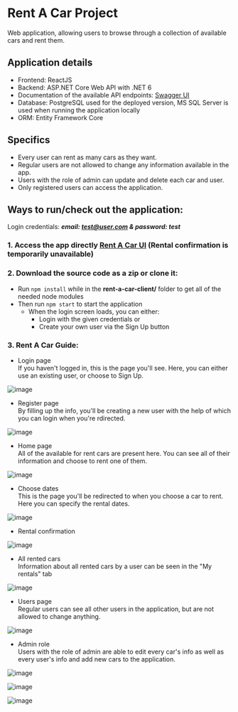 # Rent A Car Project
Web application, allowing users to browse through a collection of available cars and rent them.

## Application details
- Frontend: ReactJS
- Backend: ASP.NET Core Web API with .NET 6
- Documentation of the available API endpoints: [Swagger UI](https://rent-a-car-backend-server.herokuapp.com/index.html)
- Database: PostgreSQL used for the deployed version, MS SQL Server is used when running the application locally
- ORM: Entity Framework Core

## Specifics
- Every user can rent as many cars as they want.
- Regular users are not allowed to change any information available in the app.
- Users with the role of admin can update and delete each car and user.
- Only registered users can access the application.

## Ways to run/check out the application:
Login credentials: ***email: test@user.com & password: test***
### 1. Access the app directly [Rent A Car UI](https://fancy-crisp-a8fa97.netlify.app/) (Rental confirmation is temporarily unavailable)
### 2. Download the source code as a zip or clone it:  
- Run `npm install` while in the __rent-a-car-client/__ folder to get all of the needed node modules
- Then run `npm start` to start the application
  - When the login screen loads, you can either:
    - Login with the given credentials or
    - Create your own user via the Sign Up button
### 3. Rent A Car Guide:

- Login page  
If you haven't logged in, this is the page you'll see. Here, you can either use an existing user, or choose to Sign Up.

![image](https://user-images.githubusercontent.com/43497483/189588760-601bbd24-89f8-4840-828c-3e47088fd23f.png)

- Register page  
By filling up the info, you'll be creating a new user with the help of which you can login when you're rdirected.

![image](https://user-images.githubusercontent.com/43497483/189588817-41a798c5-694b-403a-99e5-79f14fdf1c91.png)

- Home page  
All of the available for rent cars are present here. You can see all of their information and choose to rent one of them.

![image](https://user-images.githubusercontent.com/43497483/189588920-36c4d5ac-b1e7-4de6-adc8-fafebdf84e4c.png)

- Choose dates  
This is the page you'll be redirected to when you choose a car to rent. Here you can specify the rental dates.

![image](https://user-images.githubusercontent.com/43497483/189589118-43033119-9e9d-4a1b-970f-e24eb48fd8e6.png)

- Rental confirmation  

![image](https://user-images.githubusercontent.com/43497483/189590138-98188147-90b3-40ca-baf5-98bf81e9c010.png)

- All rented cars  
Information about all rented cars by a user can be seen in the "My rentals" tab

![image](https://user-images.githubusercontent.com/43497483/189590278-08635aad-9e54-4101-988b-a6f661f2aac5.png)

- Users page  
Regular users can see all other users in the application, but are not allowed to change anything.

![image](https://user-images.githubusercontent.com/43497483/189589716-e8c230e3-05ba-48b0-97ba-47221d77bec8.png)

- Admin role  
Users with the role of admin are able to edit every car's info as well as every user's info and add new cars to the application.

![image](https://user-images.githubusercontent.com/43497483/189590698-3600d12e-e57a-4b24-9262-7a698f44b4d0.png)

![image](https://user-images.githubusercontent.com/43497483/189590848-ca79af44-a17c-427a-8c85-e0a2e5746128.png)

![image](https://user-images.githubusercontent.com/43497483/189590899-9b9df270-7d53-42d2-9467-b3d845e5e831.png)
